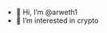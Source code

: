 - 👋 Hi, I’m @arweth1
- 👀 I’m interested in crypto 


<!---
arweth1/arweth1 is a ✨ special ✨ repository because its `README.md` (this file) appears on your GitHub profile.
You can click the Preview link to take a look at your changes.
--->

